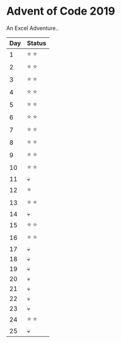 
# **Advent of Code 2019**

An Excel Adventure..

| Day  | Status |
| ---- | ------ |
| 1 | :star: :star:|
| 2 | :star: :star:| 
| 3 | :star: :star:|
| 4 | :star: :star:| 
| 5 | :star: :star:|
| 6 | :star: :star:| 
| 7 | :star: :star:|
| 8 | :star: :star:|
| 9 | :star: :star:|
| 10 | :star: :star:| 
| 11 | :skull: |
| 12 | :star:| 
| 13 | :star: :star:|
| 14 | :skull:| 
| 15 | :star: :star:|
| 16 | :star: :star:|
| 17 | :skull:|
| 18 | :skull:| 
| 19 | :skull:|
| 20 | :skull:|
| 21 | :skull:|
| 22 | :skull:|
| 23 | :skull:|
| 24 | :star: :star:|
| 25 | :skull:|
